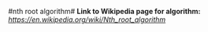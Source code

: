 #nth root algorithm#
**Link to Wikipedia page for algorithm:**
*https://en.wikipedia.org/wiki/Nth_root_algorithm*
